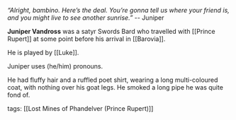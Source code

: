 *“Alright, bambino. Here’s the deal. You’re gonna tell us where your friend is, and you might live to see another sunrise.”* -- Juniper

**Juniper Vandross** was a satyr Swords Bard who travelled with [[Prince Rupert]] at some point before his arrival in [[Barovia]].

He is played by [[Luke]].

Juniper uses (he/him) pronouns.

He had fluffy hair and a ruffled poet shirt, wearing a long multi-coloured coat, with nothing over his goat legs. He smoked a long pipe he was quite fond of.

tags: [[Lost Mines of Phandelver (Prince Rupert)]]


